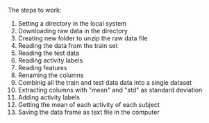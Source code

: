 The steps to work:

1. Setting a directory in the local system 
2. Downloading raw data in the directory 
3. Creating new folder to unzip the raw data file 
4. Reading the data from the train set
5. Reading the test data 
6. Reading activity labels
7. Reading features
8. Renaming the columns 
9. Combinig all the train and test data data into a single dataset
10. Extracting columns with "mean" and "std" as standard deviation
11. Adding activity labels
12. Getting the mean of each activity of each subject
13. Saving the data frame as text file in the computer 

